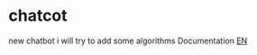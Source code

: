 # chatcot
new chatbot
i will try to add some algorithms
Documentation [EN](https://fyodorovaleksej.github.io/chatcot/)
